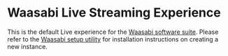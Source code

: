# Waasabi Live Streaming Experience

This is the default Live experience for the [Waasabi software suite](https://waasabi.org). Please refer to the [Waasabi setup utility](https://waasabi.org/install) for installation instructions on creating a new instance.
